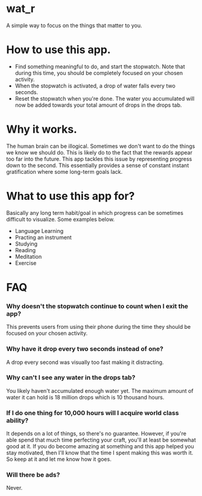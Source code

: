 # wat_r

A simple way to focus on the things that matter to you.

# How to use this app.

- Find something meaningful to do, and start the stopwatch. Note that during this time, you should be completely focused on your chosen activity.
- When the stopwatch is activated, a drop of water falls every two seconds.
- Reset the stopwatch when you're done. The water you accumulated will now be added towards your total amount of drops in the drops tab.

# Why it works.
The human brain can be illogical. Sometimes we don't want to do the things we know we should do. This is likely do to the fact that the rewards appear too far into the future.
This app tackles this issue by representing progress down to the second. This essentially provides a sense of constant instant gratification where some long-term goals
lack.

# What to use this app for?
Basically any long term habit/goal in which progress can be sometimes difficult to visualize. Some examples below.
- Language Learning
- Practing an instrument
- Studying
- Reading
- Meditation
- Exercise

# FAQ

### Why doesn't the stopwatch continue to count when I exit the app?
This prevents users from using their phone during the time they should be focused on your chosen activity.

### Why have it drop every two seconds instead of one?
A drop every second was visually too fast making it distracting.

### Why can't I see any water in the drops tab?
You likely haven't accumulated enough water yet. The maximum amount of water it can hold is 18 million drops which is 10 thousand hours.

### If I do one thing for 10,000 hours will I acquire world class ability?
It depends on a lot of things, so there's no guarantee. However, if you're able spend that much time perfecting your craft, you'll at least be somewhat good at it.
If you do become amazing at something and this app helped you stay motivated, then I'll know that the time I spent making this was worth it. So keep at it and let me know how it goes.

### Will there be ads?
Never.



